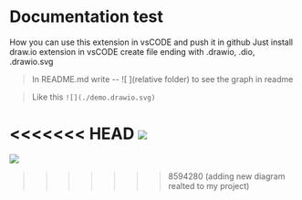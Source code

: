 # Documentation test 

How you can use this extension in vsCODE and push it in github
Just install draw.io extension in vsCODE
create file ending with .drawio, .dio, .drawio.svg
>In README.md write -- ![ ](relative folder) to see the graph in readme
> 


>Like this ```![](./demo.drawio.svg)```

<<<<<<< HEAD
![](./demo.drawio.svg)
=======
![](./cytoplasmic_diagram.drawio.svg)
>>>>>>> 8594280 (adding new diagram realted to my project)
